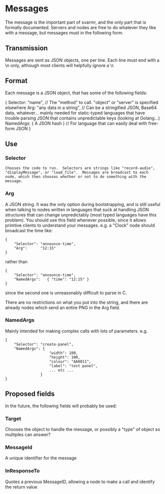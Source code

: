 # Messages

The message is the important part of svarmr, and the only part that is formally documented.  Servers and nodes are free to do whatever they like with a message, but messages must in the following form.

## Transmission

Messages are sent as JSON objects, one per line.  Each line must end with a \n only, although most clients will helpfully ignore a \r.

## Format

Each message is a JSON object, that has some of the following fields:

{
    Selector: "name",               // The "method" to call.  "object" or "server" is specified elsewhere
    Arg: "any data in a string",    // Can be a stringified JSON, Base64 data, whatever... mainly needed for static-typed languages that have trouble parsing JSON that contains unpredictable keys (looking at Golang...)
    NamedArgs: { A JSON hash } // For language that can easily deal with free-form JSON
}

## Use

### Selector
    Chooses the code to run.  Selectors are strings like "record-audio", "displayMessage", or "load_file".  Messages are broadcast to each node, which then chooses whether or not to do something with the message.

### Arg

A JSON string.  It was the only option during bootstrapping, and is still useful when talking to nodes written in languages that suck at handling JSON structures that can change unpredictably (most typed languages have this problem).  You should use this field whenever possible, since it allows primtive clients to understand your messages.  e.g. a "Clock" node should broadcast the time like:

    {
        "Selector": "announce-time",
        "Arg":      "12:15"
    }

rather than

    {
        "Selector": "announce-time",
        "NamedArgs":   { "time": "12:15" }
    }

since the second one is unreasonably difficult to parse in C.

There are no restrictions on what you put into the string, and there are already nodes which send an entire PNG in the Arg field.

### NamedArgs

Mainly intended for making complex calls with lots of parameters.  e.g.

    {
        "Selector": "create-panel",
        "NamedArgs": {
                        "width": 100,
                        "height": 100,
                        "colour": "AA0011",
                        "label": "test panel",
                        ... etc ...
                    }
    }


## Proposed fields

In the future, the following fields will probably be used:

### Target

Chooses the object to handle the message, or possibly a "type" of object so multiples can answer?

### MessageId

A unique identifier for the message

### InResponseTo

Quotes a previous MessageID, allowing a node to make a call and identify the return value




